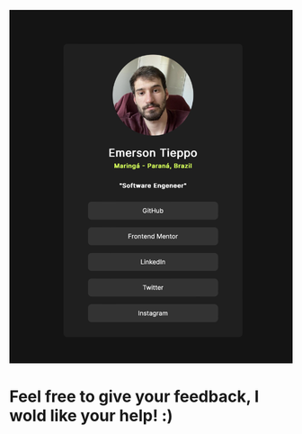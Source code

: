 <img src="assets/img/Foto-card.png"></img>
# Feel free to give your feedback, I wold like your help! :)

